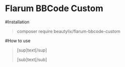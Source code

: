 # Flarum BBCode Custom

#Installation

>composer require beautylix/flarum-bbcode-custom

#How to use

> [sup]text[/sup]
> 
> [sub]text[/sub]
